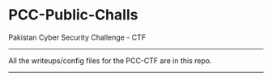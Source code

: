 # PCC-Public-Challs
Pakistan Cyber Security Challenge - CTF

---

All the writeups/config files for the PCC-CTF are in this repo.

---
